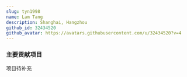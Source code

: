 ```yaml
---
slug: tyn1998
name: Lam Tang
description: Shanghai, Hangzhou
github_id: 32434520
github_avatar: https://avatars.githubusercontent.com/u/32434520?v=4
---
```


### 主要贡献项目

项目待补充
